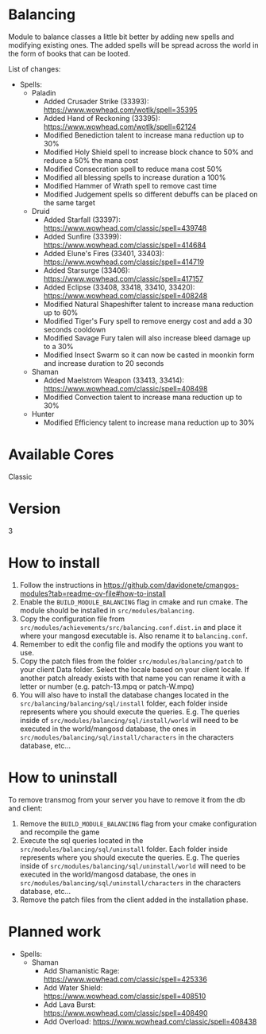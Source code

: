 # Balancing
Module to balance classes a little bit better by adding new spells and modifying existing ones. The added spells will be spread across the world in the form of books that can be looted.

List of changes:
- Spells:
	- Paladin
		- Added Crusader Strike (33393): https://www.wowhead.com/wotlk/spell=35395
		- Added Hand of Reckoning (33395): https://www.wowhead.com/wotlk/spell=62124
		- Modified Benediction talent to increase mana reduction up to 30%
		- Modified Holy Shield spell to increase block chance to 50% and reduce a 50% the mana cost
		- Modified Consecration spell to reduce mana cost 50%
		- Modified all blessing spells to increase duration a 100%
		- Modified Hammer of Wrath spell to remove cast time
		- Modified Judgement spells so different debuffs can be placed on the same target
	- Druid
		- Added Starfall (33397): https://www.wowhead.com/classic/spell=439748
		- Added Sunfire (33399): https://www.wowhead.com/classic/spell=414684
		- Added Elune's Fires (33401, 33403): https://www.wowhead.com/classic/spell=414719
		- Added Starsurge (33406): https://www.wowhead.com/classic/spell=417157
		- Added Eclipse (33408, 33418, 33410, 33420): https://www.wowhead.com/classic/spell=408248
		- Modified Natural Shapeshifter talent to increase mana reduction up to 60%
		- Modified Tiger's Fury spell to remove energy cost and add a 30 seconds cooldown
		- Modified Savage Fury talen will also increase bleed damage up to a 30%
		- Modified Insect Swarm so it can now be casted in moonkin form and increase duration to 20 seconds
	- Shaman
		- Added Maelstrom Weapon (33413, 33414): https://www.wowhead.com/classic/spell=408498
		- Modified Convection talent to increase mana reduction up to 30%
	- Hunter
		- Modified Efficiency talent to increase mana reduction up to 30%

# Available Cores
Classic

# Version
3

# How to install
1. Follow the instructions in https://github.com/davidonete/cmangos-modules?tab=readme-ov-file#how-to-install
2. Enable the `BUILD_MODULE_BALANCING` flag in cmake and run cmake. The module should be installed in `src/modules/balancing`.
3. Copy the configuration file from `src/modules/achievements/src/balancing.conf.dist.in` and place it where your mangosd executable is. Also rename it to `balancing.conf`.
4. Remember to edit the config file and modify the options you want to use.
5. Copy the patch files from the folder `src/modules/balancing/patch` to your client Data folder. Select the locale based on your client locale. If another patch already exists with that name you can rename it with a letter or number (e.g. patch-13.mpq or patch-W.mpq)
6. You will also have to install the database changes located in the `src/balancing/balancing/sql/install` folder, each folder inside represents where you should execute the queries. E.g. The queries inside of `src/modules/balancing/sql/install/world` will need to be executed in the world/mangosd database, the ones in `src/modules/balancing/sql/install/characters` in the characters database, etc...

# How to uninstall
To remove transmog from your server you have to remove it from the db and client:
1. Remove the `BUILD_MODULE_BALANCING` flag from your cmake configuration and recompile the game
2. Execute the sql queries located in the `src/modules/balancing/sql/uninstall` folder. Each folder inside represents where you should execute the queries. E.g. The queries inside of `src/modules/balancing/sql/uninstall/world` will need to be executed in the world/mangosd database, the ones in `src/modules/balancing/sql/uninstall/characters` in the characters database, etc...
3. Remove the patch files from the client added in the installation phase.

# Planned work
- Spells:
	- Shaman
		- Add Shamanistic Rage: https://www.wowhead.com/classic/spell=425336
		- Add Water Shield: https://www.wowhead.com/classic/spell=408510
		- Add Lava Burst: https://www.wowhead.com/classic/spell=408490
		- Add Overload: https://www.wowhead.com/classic/spell=408438